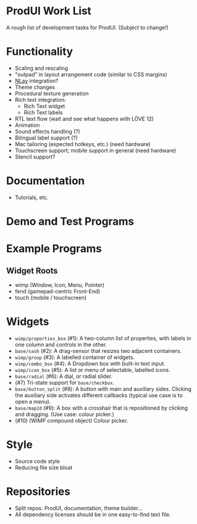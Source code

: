 # ProdUI Work List

A rough list of development tasks for ProdUI. (Subject to change!)


# Functionality

* Scaling and rescaling
* "outpad" in layout arrangement code (similar to CSS margins)
* [NLay](https://github.com/MikuAuahDark/NPad93) integration?
* Theme changes
* Procedural texture generation
* Rich text integration:
	* Rich Text widget
	* Rich Text labels
* RTL text flow (wait and see what happens with LÖVE 12)
* Animation
* Sound effects handling (?)
* Bilingual label support (?)
* Mac tailoring (expected hotkeys, etc.) (need hardware)
* Touchscreen support; mobile support in general (need hardware)
* Stencil support?


# Documentation

* Tutorials, etc.


# Demo and Test Programs


# Example Programs


## Widget Roots

* wimp (Window, Icon, Menu, Pointer)
* fend (gamepad-centric Front-End)
* touch (mobile / touchscreen)


# Widgets

* `wimp/properties_box` (#1): A two-column list of properties, with labels in one column and controls in the other.
* `base/sash` (#2): A drag-sensor that resizes two adjacent containers.
* `wimp/group` (#3): A labelled container of widgets.
* `wimp/combo_box` (#4): A Dropdown box with built-in text input.
* `wimp/icon_box` (#5): A list or menu of selectable, labelled icons.
* `base/radial` (#6): A dial, or radial slider.
* (#7) Tri-state support for `base/checkbox`.
* `base/button_split` (#8): A button with main and auxiliary sides. Clicking the auxiliary side activates different callbacks (typical use case is to open a menu).
* `base/map2d` (#9): A box with a crosshair that is repositioned by clicking and dragging. (Use case: colour picker.)
* (#10) (WIMP compound object) Colour picker.


# Style

* Source code style
* Reducing file size bloat


# Repositories

* Split repos: ProdUI, documentation, theme builder...
* All dependency licenses should be in one easy-to-find text file.

